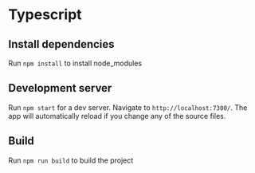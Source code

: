 # Typescript

## Install dependencies
Run `npm install` to install node_modules

## Development server
Run `npm start` for a dev server. Navigate to `http://localhost:7300/`. The app will automatically reload if you change any of the source files.

## Build
Run `npm run build` to build the project
